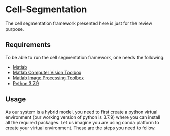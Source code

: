 # Cell-Segmentation

The cell segmentation framework presented here is just for the review purpose. 


## Requirements
To be able to run the cell segmentation framework, one needs the following:

* [Matlab](https://www.mathworks.com/products/matlab.html)
* [Matlab Computer Vision Toolbox ](https://www.mathworks.com/products/computer-vision.html)
* [Matlab Image Processing Toolbox](https://www.mathworks.com/products/image.html)
* [Python 3.7.9](https://www.python.org/downloads/release/python-379/)


## Usage
As our system is a hybrid model, you need to first create a python virtual environment (our working version of python is 3.7.9) where you can install all the required packages. Let us imagine you are using conda platform to create your virtual environment. These are the steps you need to follow. 
